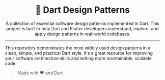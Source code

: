 <h1 align="center">🎯 Dart Design Patterns</h1>

<p align="center">
  A collection of essential software design patterns implemented in Dart.  
  This project is built to help Dart and Flutter developers understand, explore, and apply design patterns in real-world codebases.
</p>

---

This repository demonstrates the most widely used design patterns in a clean, simple, and practical Dart style. It's a great resource for improving your software architecture skills and writing more maintainable, scalable code.

> Made with ❤️ and Dart
